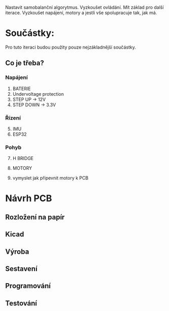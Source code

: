 Nastavit samobalanční algorytmus.
Vyzkoušet ovládání.
Mít základ pro další iterace.
Vyzkoušet napájení, motory a jestli vše spolupracuje tak, jak má.

# Součástky:
Pro tuto iteraci budou použity pouze nejzákladnější součástky.

## Co je třeba?
### Napájení
1. BATERIE
2. Undervoltage protection
3. STEP UP -> 12V
4. STEP DOWN -> 3.3V
### Řízení
5. IMU
6. ESP32

### Pohyb
7. H BRIDGE
8. MOTORY

9.  vymyslet jak připevnit motory k PCB

# Návrh PCB
## Rozložení na papír
## Kicad

## Výroba

## Sestavení

## Programování

## Testování
